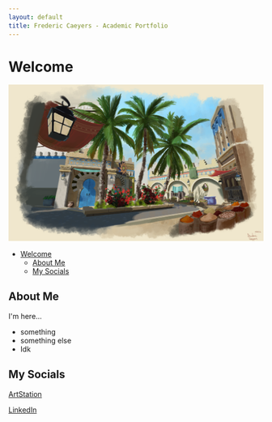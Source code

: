 ```yaml
---
layout: default
title: Frederic Caeyers - Academic Portfolio
---
```


# Welcome 

![Featured Image](/assets/Marketplace.png) 

- [Welcome](#welcome)
  - [About Me](#about-me)
  - [My Socials](#my-socials)


## About Me

I'm here...
-  something
-  something else
-  Idk


## My Socials

[ArtStation](https://fredericcaeyers.artstation.com/)

[LinkedIn](https://www.linkedin.com/in/frederic-caeyers-m-a-713601173/)